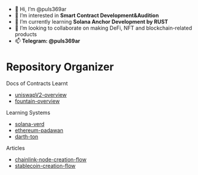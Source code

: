 - 👋 Hi, I’m @puls369ar
- 👀 I’m interested in **Smart Contract Development&Audition**
- 🌱 I’m currently learning **Solana Anchor Development by RUST**
- 💞️ I’m looking to collaborate on making DeFi, NFT and blockchain-related products
- 📫 **Telegram: @puls369ar**


<!---
puls369ar/puls369ar is a ✨ special ✨ repository because its `README.md` (this file) appears on your GitHub profile.
You can click the Preview link to take a look at your changes.
--->

# Repository Organizer

Docs of Contracts Learnt 

- [uniswapV2-overview](https://github.com/puls369ar/uniswapV2-overview)
- [fountain-overview](https://github.com/puls369ar/fountain-overview)

Learning Systems
- [solana-verd](https://github.com/puls369ar/solana-mando)    
- [ethereum-padawan](https://github.com/puls369ar/ethereum-jedi)    
- [darth-ton](https://github.com/puls369ar/darth-ton)     

Articles
- [chainlink-node-creation-flow](https://github.com/puls369ar/chainlink-node-creation-flow)
- [stablecoin-creation-flow](https://github.com/puls369ar/stablecoin-creation-flow)

